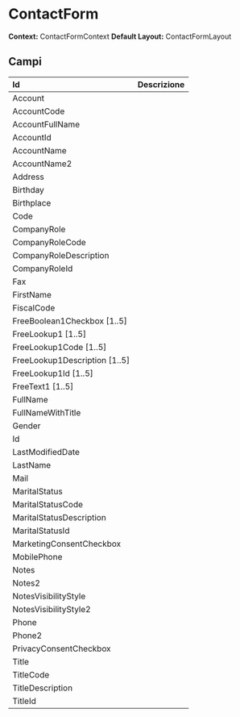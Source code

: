 # ContactForm

**Context:** ContactFormContext
**Default Layout:** ContactFormLayout



## Campi

| Id | Descrizione | 
| :--- | :--- | 
| Account |  | 
| AccountCode |  | 
| AccountFullName |  | 
| AccountId |  | 
| AccountName |  | 
| AccountName2 |  | 
| Address |  | 
| Birthday |  | 
| Birthplace |  | 
| Code |  | 
| CompanyRole |  | 
| CompanyRoleCode |  | 
| CompanyRoleDescription |  | 
| CompanyRoleId |  | 
| Fax |  | 
| FirstName |  | 
| FiscalCode |  | 
| FreeBoolean1Checkbox \[1..5\] |  | 
| FreeLookup1 \[1..5\] |  | 
| FreeLookup1Code \[1..5\] |  | 
| FreeLookup1Description \[1..5\] |  | 
| FreeLookup1Id \[1..5\] |  | 
| FreeText1 \[1..5\] |  | 
| FullName |  | 
| FullNameWithTitle |  | 
| Gender |  | 
| Id |  | 
| LastModifiedDate |  | 
| LastName |  | 
| Mail |  | 
| MaritalStatus |  | 
| MaritalStatusCode |  | 
| MaritalStatusDescription |  | 
| MaritalStatusId |  | 
| MarketingConsentCheckbox |  | 
| MobilePhone |  | 
| Notes |  | 
| Notes2 |  | 
| NotesVisibilityStyle |  | 
| NotesVisibilityStyle2 |  | 
| Phone |  | 
| Phone2 |  | 
| PrivacyConsentCheckbox |  | 
| Title |  | 
| TitleCode |  | 
| TitleDescription |  | 
| TitleId |  | 

